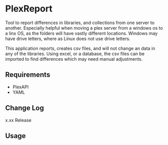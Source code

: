# PlexReport
Tool to report differences in libraries, and collections from one server to another. Especially helpful when moving a plex server from a windows os to a linx OS, as the folders will have vastly different locations. Windows may have drive letters, where as Linux does not use drive letters.

This application reports, creates csv files, and will not change an data in any of the libraries. Using excel, or a database, the csv files can be imported to find differences which may need manual adjustments.

## Requirements

- PlexAPI
- YAML

## Change Log

x.xx Release

## Usage
